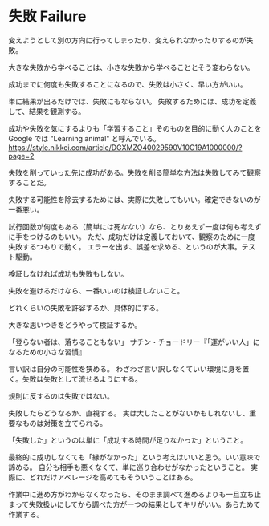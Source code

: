 # 失敗 Failure

変えようとして別の方向に行ってしまったり、変えられなかったりするのが失敗。

大きな失敗から学べることは、小さな失敗から学べることとそう変わらない。

成功までに何度も失敗することになるので、失敗は小さく、早い方がいい。

単に結果が出るだけでは、失敗にもならない。
失敗するためには、成功を定義して、結果を観測する。

成功や失敗を気にするよりも「学習すること」そのものを目的に動く人のことを Google では "Learning animal" と呼んでいる。
https://style.nikkei.com/article/DGXMZO40029590V10C19A1000000/?page=2

失敗を削っていった先に成功がある。失敗を削る簡単な方法は失敗してみて観察することだ。

失敗する可能性を除去するためには、実際に失敗してもいい。確定できないのが一番悪い。

試行回数が何度もある（簡単には死なない）なら、とりあえず一度は何も考えずに手をつけるのもいい。
ただ、成功だけは定義しておいて、観察のために一度失敗するつもりで動く。
エラーを出す、誤差を求める、というのが大事。テスト駆動。

検証しなければ成功も失敗もしない。

失敗を避けるだけなら、一番いいのは検証しないこと。

どれくらいの失敗を許容するか、具体的にする。

大きな思いつきをどうやって検証するか。

「登らない者は、落ちることもない」
サチン・チョードリー『「運がいい人」になるための小さな習慣』

言い訳は自分の可能性を狭める。
わざわざ言い訳しなくていい環境に身を置く。失敗は失敗として流せるようにする。

規則に反するのは失敗ではない。

失敗したらどうなるか、直視する。
実は大したことがないかもしれないし、重要なものは対策を立てられる。

「失敗した」というのは単に「成功する時間が足りなかった」ということ。

最終的に成功しなくても「縁がなかった」という考えはいいと思う。いい意味で諦める。
自分も相手も悪くなくて、単に巡り合わせがなかったということ。
実際に、どれだけアベレージを高めてもそういうことはある。

作業中に進め方がわからなくなったら、そのまま調べて進めるよりも一旦立ち止まって失敗扱いにしてから調べた方が一つの結果としてキリがいい。あらためて作業する。
